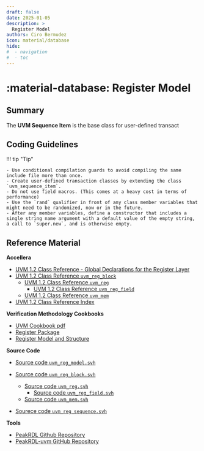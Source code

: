 ```yaml
---
draft: false
date: 2025-01-05
description: >
  Register Model
authors: Ciro Bermudez
icon: material/database
hide: 
#  - navigation
#  - toc
---
```


# :material-database: Register Model

## Summary

The **UVM Sequence Item** is the base class for user-defined transact

<div class="justify" markdown>

</div>

## Coding Guidelines

<div class="justify" markdown>

!!! tip "Tip"

    - Use conditional compilation guards to avoid compiling the same include file more than once.
    - Create user-defined transaction classes by extending the class `uvm_sequence_item`.
    - Do not use field macros. (This comes at a heavy cost in terms of performance)
    - Use the `rand` qualifier in front of any class member variables that might need to be randomized, now or in the future.
    - After any member variables, define a constructor that includes a single string name argument with a default value of the empty string, a call to `super.new`, and is otherwise empty.

## Reference Material

**Accellera**

- [UVM 1.2 Class Reference - Global Declarations for the Register Layer](https://verificationacademy.com/verification-methodology-reference/uvm/docs_1.2/html/files/reg/uvm_reg_model-svh.html)
- [UVM 1.2 Class Reference `uvm_reg_block`](https://verificationacademy.com/verification-methodology-reference/uvm/docs_1.2/html/files/reg/uvm_reg_block-svh.html)
    - [UVM 1.2 Class Reference `uvm_reg`](https://verificationacademy.com/verification-methodology-reference/uvm/docs_1.2/html/files/reg/uvm_reg-svh.html)
        - [UVM 1.2 Class Reference `uvm_reg_field`](https://verificationacademy.com/verification-methodology-reference/uvm/docs_1.2/html/files/reg/uvm_reg_field-svh.html)
    - [UVM 1.2 Class Reference `uvm_mem`](https://verificationacademy.com/verification-methodology-reference/uvm/docs_1.2/html/files/reg/uvm_mem-svh.html)
- [UVM 1.2 Class Reference Index](https://verificationacademy.com/verification-methodology-reference/uvm/docs_1.2/html/index.html)

**Verification Methodology Cookbooks**

- [UVM Cookbook pdf](https://verificationacademy.com/resource/128026c9-49b3-3eb8-92a4-08373425cd36)
- [Register Package](https://verificationacademy.com/cookbook/uvm-universal-verification-methodology/register-package/)
- [Register Model and Structure](https://verificationacademy.com/cookbook/uvm-universal-verification-methodology/register-model-and-structure/)

**Source Code**

- [Source code `uvm_reg_model.svh`](https://github.com/edaplayground/eda-playground/blob/master/docs/_static/uvm-1.2/src/reg/uvm_reg_model.svh)
- [Source code `uvm_reg_block.svh`](https://github.com/edaplayground/eda-playground/blob/master/docs/_static/uvm-1.2/src/reg/uvm_reg_block.svh)
    - [Source code `uvm_reg.svh`](https://github.com/edaplayground/eda-playground/blob/master/docs/_static/uvm-1.2/src/reg/uvm_reg.svh)
        - [Source code `uvm_reg_field.svh`](https://github.com/edaplayground/eda-playground/blob/master/docs/_static/uvm-1.2/src/reg/uvm_reg_field.svh)
    - [Source code `uvm_mem.svh`](https://github.com/edaplayground/eda-playground/blob/master/docs/_static/uvm-1.2/src/reg/uvm_mem.svh)

- [Sourece code `uvm_reg_sequence.svh`](https://github.com/edaplayground/eda-playground/blob/master/docs/_static/uvm-1.2/src/reg/uvm_reg_sequence.svh)

**Tools**

- [PeakRDL Github Repository](https://github.com/SystemRDL)
- [PeakRDL-uvm GitHub Repository](https://github.com/SystemRDL/PeakRDL-uvm)